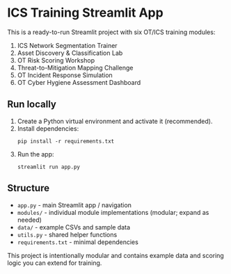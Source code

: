 # ICS Training Streamlit App

This is a ready-to-run Streamlit project with six OT/ICS training modules:
1. ICS Network Segmentation Trainer
2. Asset Discovery & Classification Lab
3. OT Risk Scoring Workshop
4. Threat-to-Mitigation Mapping Challenge
5. OT Incident Response Simulation
6. OT Cyber Hygiene Assessment Dashboard

## Run locally

1. Create a Python virtual environment and activate it (recommended).
2. Install dependencies:
   ```
   pip install -r requirements.txt
   ```
3. Run the app:
   ```
   streamlit run app.py
   ```

## Structure

- `app.py` - main Streamlit app / navigation
- `modules/` - individual module implementations (modular; expand as needed)
- `data/` - example CSVs and sample data
- `utils.py` - shared helper functions
- `requirements.txt` - minimal dependencies

This project is intentionally modular and contains example data and scoring logic you can extend for training.
